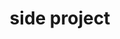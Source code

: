 ---
title: "side project"
layout: category
permalink: /categories/side_project/
author_profile: true
taxonomy: "side_project"
sidebar:
  nav: "docs"
---